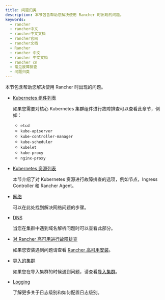 ```yaml
---
title: 问题归类
description: 本节包含帮助您解决使用 Rancher 时出现的问题。
keywords:
  - rancher
  - rancher中文
  - rancher中文文档
  - rancher官网
  - rancher文档
  - Rancher
  - rancher 中文
  - rancher 中文文档
  - rancher cn
  - 常见故障排查
  - 问题归类
---
```


本节包含帮助您解决使用 Rancher 时出现的问题。

- [Kubernetes 组件列表](/docs/rancher2/troubleshooting/kubernetes-components/)

  如果您需要对核心 Kubernetes 集群组件进行故障排查可以查看此章节，例如：

  - `etcd`
  - `kube-apiserver`
  - `kube-controller-manager`
  - `kube-scheduler`
  - `kubelet`
  - `kube-proxy`
  - `nginx-proxy`

- [Kubernetes 资源列表](/docs/rancher2/troubleshooting/kubernetes-resources/)

  本节介绍了对 Kubernetes 资源进行故障排查的选项，例如节点，Ingress Controller 和 Rancher Agent。

- [网络](/docs/rancher2/troubleshooting/networking/)

  可以在此处找到解决网络问题的步骤。

- [DNS](/docs/rancher2/troubleshooting/dns/)

  当您在集群中遇到域名解析问题时可以查看此部分。

- [对 Rancher 高可用进行故障排查](/docs/rancher2/troubleshooting/rancherha/)

  如果您安装遇到问题请查看 [Rancher 高可用安装](/docs/rancher2/installation/install-rancher-on-k8s/)。

- [导入的集群](/docs/rancher2/troubleshooting/imported-clusters/)

  如果您在导入集群的时候遇到问题，请查看[导入集群](/docs/rancher2/cluster-provisioning/imported-clusters/)。

- [Logging](/docs/rancher2/troubleshooting/logging/)

  了解更多关于日志级别和如何配置日志级别。
